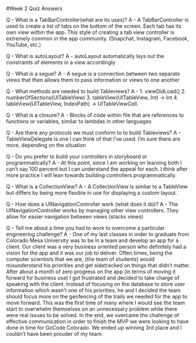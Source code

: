 #Week 2 Quiz Answers

Q - What is a TabBarController(what are its uses)?
A - A TabBarController is used to create a list of tabs on the bottom of the screen. Each tab has its own view within the app. This style of creating a tab view controller is extremely common in the app community. (Snapchat, Instagram, Facebook, YouTube, etc.)

Q - What is autoLayout?
A - autoLayout automatically lays out the constraints of elements	in a view accordingly

Q - What is a segue?
A - A segue is a connection between two separate views that then allows them to pass information or views to one another

Q - What methods are needed to build Tableviews?
A - 1. viewDidLoad()
	 2. numberOfSections(UITableView)
	 3. tableView(UITableView, Int) -> Int
	 4. tableView(UITableView, IndexPath) -> UITableViewCell.

Q - What is a closure?
A - Blocks of code within file that are references to functions or variables, similar to lambdas in other languages

Q - Are there any protocols we must conform to to build Tableviews?
A - TableViewDelegate is one I can think of that I’ve used. I’m sure there are more, depending on the situation

Q - Do you prefer to build your controllers in storyboard or programmatically?
A - At this point, since I am working on learning both I can’t say 100 percent but I can understand the appeal for each. I think after more practice I will lean towards building controllers programmatically.

Q - What is a CollectionView?
A - A CollectionView is similar to a TableView but differs by being more flexible in use for displaying a custom layout.

Q - How does a UINavigationController work (what does it do)?
A - The UINavigationController works by managing other view controllers. They allow for easier navigation between views (stacks views)

Q - Tell me about a time you had to work to overcome a particular engineering challenge?
A - One of my last classes in order to graduate from Colorado Mesa University was to be in a team and develop an app for a client. Our client was a very business oriented person who definitely had a vision for the app and it was our job to deliver. Often times, being the computer scientists that we are, (the team of students) would misunderstand his priorities and get sidetracked on things that didn’t matter. After about a month of zero progress on the app (in terms of moving it forward for business use) I got frustrated and decided to take charge of speaking with the client. Instead of focusing on the database to store user information which wasn’t one of his priorities, he and I decided the team should focus more on the geofencing of the trails we needed for the app to move forward. This was the first time of many where I would see the team start to overwhelm themselves on an unnecessary problem while there were real issues to be solved. In the end, we overcame the challenge of effective communication in order to finish the MVP we were looking to have done in time for GoCode Colorado. We ended up winning 3rd place and I couldn’t have been prouder of my team.

